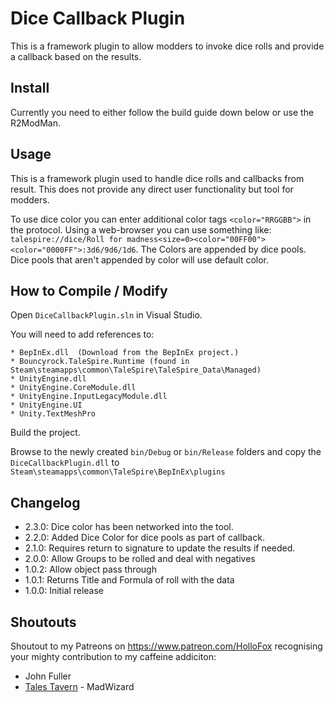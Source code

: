 # Dice Callback Plugin
This is a framework plugin to allow modders to invoke dice rolls and provide a callback based on the results.

## Install

Currently you need to either follow the build guide down below or use the R2ModMan. 

## Usage
This is a framework plugin used to handle dice rolls and callbacks from result.
This does not provide any direct user functionality but tool for modders.

To use dice color you can enter additional color tags `<color="RRGGBB">` in the protocol.
Using a web-browser you can use something like: `talespire://dice/Roll for madness<size=0><color="00FF00"><color="0000FF">:3d6/9d6/1d6`. The Colors are appended by dice pools.
Dice pools that aren't appended by color will use default color.

## How to Compile / Modify

Open ```DiceCallbackPlugin.sln``` in Visual Studio.

You will need to add references to:

```
* BepInEx.dll  (Download from the BepInEx project.)
* Bouncyrock.TaleSpire.Runtime (found in Steam\steamapps\common\TaleSpire\TaleSpire_Data\Managed)
* UnityEngine.dll
* UnityEngine.CoreModule.dll
* UnityEngine.InputLegacyModule.dll 
* UnityEngine.UI
* Unity.TextMeshPro
```

Build the project.

Browse to the newly created ```bin/Debug``` or ```bin/Release``` folders and copy the ```DiceCallbackPlugin.dll``` to ```Steam\steamapps\common\TaleSpire\BepInEx\plugins```

## Changelog
- 2.3.0: Dice color has been networked into the tool.
- 2.2.0: Added Dice Color for dice pools as part of callback.
- 2.1.0: Requires return to signature to update the results if needed.
- 2.0.0: Allow Groups to be rolled and deal with negatives
- 1.0.2: Allow object pass through
- 1.0.1: Returns Title and Formula of roll with the data
- 1.0.0: Initial release

## Shoutouts
Shoutout to my Patreons on https://www.patreon.com/HolloFox recognising your
mighty contribution to my caffeine addiciton:
- John Fuller
- [Tales Tavern](https://talestavern.com/) - MadWizard